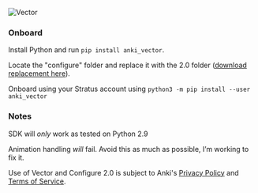 ![Vector](https://github.com/AEP-Vision/Vector-Configure/blob/master/images/config2.png?raw=true)

### Onboard

Install Python and run ``pip install anki_vector``.

Locate the "configure" folder and replace it with the 2.0 folder ([download replacement here](https://github.com/AEP-Vision/Vector-Configure/releases)).

Onboard using your Stratus account using ``python3 -m pip install --user anki_vector``

### Notes

SDK will *only* work as tested on Python 2.9

Animation handling *will* fail. Avoid this as much as possible, I’m working to fix it.

Use of Vector and Configure 2.0 is subject to Anki's [Privacy Policy](https://anki.bot/policies/privacy-policy) and [Terms of Service](https://anki.bot/policies/terms-of-service).
